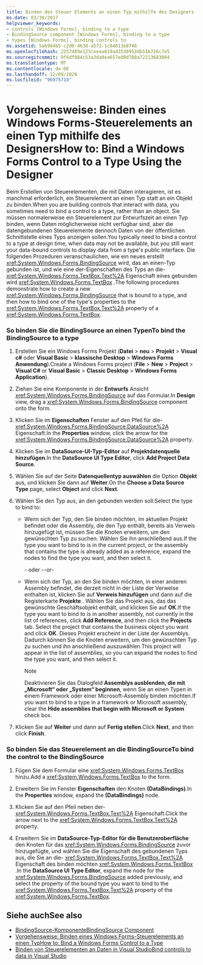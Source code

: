 ```yaml
---
title: Binden des Steuer Elements an einen Typ mithilfe des Designers
ms.date: 03/30/2017
helpviewer_keywords:
- controls [Windows Forms], binding to a type
- BindingSource component [Windows Forms], binding to a type
- types [Windows Forms], binding controls to
ms.assetid: 5ab984b5-c2d0-4638-a572-1c84013e8746
ms.openlocfilehash: 2257489e123ceeea819ad3538952db51b726c7e5
ms.sourcegitcommit: 9f6df084c53a3da0ea657ed0d708a72213683084
ms.translationtype: MT
ms.contentlocale: de-DE
ms.lasthandoff: 12/09/2020
ms.locfileid: "96975718"
---
```

# <a name="how-to-bind-a-windows-forms-control-to-a-type-using-the-designer"></a><span data-ttu-id="01d27-102">Vorgehensweise: Binden eines Windows Forms-Steuerelements an einen Typ mithilfe des Designers</span><span class="sxs-lookup"><span data-stu-id="01d27-102">How to: Bind a Windows Forms Control to a Type Using the Designer</span></span>

<span data-ttu-id="01d27-103">Beim Erstellen von Steuerelementen, die mit Daten interagieren, ist es manchmal erforderlich, ein Steuerelement an einen Typ statt an ein Objekt zu binden.</span><span class="sxs-lookup"><span data-stu-id="01d27-103">When you are building controls that interact with data, you sometimes need to bind a control to a type, rather than an object.</span></span> <span data-ttu-id="01d27-104">Sie müssen normalerweise ein Steuerelement zur Entwurfszeit an einen Typ binden, wenn Daten möglicherweise nicht verfügbar sind, aber die datengebundenen Steuerelemente dennoch Daten von der öffentlichen Schnittstelle eines Typs anzeigen sollen.</span><span class="sxs-lookup"><span data-stu-id="01d27-104">You typically need to bind a control to a type at design time, when data may not be available, but you still want your data-bound controls to display data from a type's public interface.</span></span> <span data-ttu-id="01d27-105">Die folgenden Prozeduren veranschaulichen, wie ein neues erstellt <xref:System.Windows.Forms.BindingSource> wird, das an einen-Typ gebunden ist, und wie eine der-Eigenschaften des Typs an die- <xref:System.Windows.Forms.TextBox.Text%2A> Eigenschaft eines gebunden wird <xref:System.Windows.Forms.TextBox> .</span><span class="sxs-lookup"><span data-stu-id="01d27-105">The following procedures demonstrate how to create a new <xref:System.Windows.Forms.BindingSource> that is bound to a type, and then how to bind one of the type's properties to the <xref:System.Windows.Forms.TextBox.Text%2A> property of a <xref:System.Windows.Forms.TextBox>.</span></span>

### <a name="to-bind-the-bindingsource-to-a-type"></a><span data-ttu-id="01d27-106">So binden Sie die BindingSource an einen Typen</span><span class="sxs-lookup"><span data-stu-id="01d27-106">To bind the BindingSource to a type</span></span>

1. <span data-ttu-id="01d27-107">Erstellen Sie ein Windows Forms Projekt (**Datei**  >  **neu**  >  **Projekt**  >  **Visual c#** oder **Visual Basic**  >  **klassische Desktop**  >  **Windows Forms Anwendung**).</span><span class="sxs-lookup"><span data-stu-id="01d27-107">Create a Windows Forms project (**File** > **New** > **Project** > **Visual C#** or **Visual Basic** > **Classic Desktop** > **Windows Forms Application**).</span></span>

2. <span data-ttu-id="01d27-108">Ziehen Sie eine Komponente in der **Entwurfs** Ansicht <xref:System.Windows.Forms.BindingSource> auf das Formular.</span><span class="sxs-lookup"><span data-stu-id="01d27-108">In **Design** view, drag a <xref:System.Windows.Forms.BindingSource> component onto the form.</span></span>

3. <span data-ttu-id="01d27-109">Klicken Sie im **Eigenschaften** Fenster auf den Pfeil für die- <xref:System.Windows.Forms.BindingSource.DataSource%2A> Eigenschaft.</span><span class="sxs-lookup"><span data-stu-id="01d27-109">In the **Properties** window, click the arrow for the <xref:System.Windows.Forms.BindingSource.DataSource%2A> property.</span></span>

4. <span data-ttu-id="01d27-110">Klicken Sie im **DataSource-UI-Typ-Editor** auf **Projektdatenquelle hinzufügen**.</span><span class="sxs-lookup"><span data-stu-id="01d27-110">In the **DataSource UI Type Editor**, click **Add Project Data Source**.</span></span>

5. <span data-ttu-id="01d27-111">Wählen Sie auf der Seite **Datenquellentyp auswählen** die Option **Objekt** aus, und klicken Sie dann auf **Weiter**.</span><span class="sxs-lookup"><span data-stu-id="01d27-111">On the **Choose a Data Source Type** page, select **Object** and click **Next**.</span></span>

6. <span data-ttu-id="01d27-112">Wählen Sie den Typ aus, an den gebunden werden soll:</span><span class="sxs-lookup"><span data-stu-id="01d27-112">Select the type to bind to:</span></span>

    - <span data-ttu-id="01d27-113">Wenn sich der Typ, den Sie binden möchten, im aktuellen Projekt befindet oder die Assembly, die den Typ enthält, bereits als Verweis hinzugefügt ist, müssen Sie die Knoten erweitern, um den gewünschten Typ zu suchen. Wählen Sie ihn anschließend aus.</span><span class="sxs-lookup"><span data-stu-id="01d27-113">If the type you want to bind to is in the current project, or the assembly that contains the type is already added as a reference, expand the nodes to find the type you want, and then select it.</span></span>

      <span data-ttu-id="01d27-114">\- oder -</span><span class="sxs-lookup"><span data-stu-id="01d27-114">\-or-</span></span>

    - <span data-ttu-id="01d27-115">Wenn sich der Typ, an den Sie binden möchten, in einer anderen Assembly befindet, die derzeit nicht in der Liste der Verweise enthalten ist, klicken Sie auf **Verweis hinzufügen** und dann auf die Registerkarte **Projekte** . Wählen Sie das Projekt aus, das das gewünschte Geschäftsobjekt enthält, und klicken Sie auf **OK**.</span><span class="sxs-lookup"><span data-stu-id="01d27-115">If the type you want to bind to is in another assembly, not currently in the list of references, click **Add Reference**, and then click the **Projects** tab. Select the project that contains the business object you want and click **OK**.</span></span> <span data-ttu-id="01d27-116">Dieses Projekt erscheint in der Liste der Assemblys. Dadurch können Sie die Knoten erweitern, um den gewünschten Typ zu suchen und ihn anschließend auszuwählen.</span><span class="sxs-lookup"><span data-stu-id="01d27-116">This project will appear in the list of assemblies, so you can expand the nodes to find the type you want, and then select it.</span></span>

      > [!NOTE]
      > <span data-ttu-id="01d27-117">Deaktivieren Sie das Dialogfeld **Assemblys ausblenden, die mit „Microsoft“ oder „System“ beginnen**, wenn Sie an einen Typen in einem Framework oder einer Microsoft-Assembly binden möchten.</span><span class="sxs-lookup"><span data-stu-id="01d27-117">If you want to bind to a type in a framework or Microsoft assembly, clear the **Hide assemblies that begin with Microsoft or System** check box.</span></span>

7. <span data-ttu-id="01d27-118">Klicken Sie auf **Weiter** und dann auf **Fertig stellen**.</span><span class="sxs-lookup"><span data-stu-id="01d27-118">Click **Next**, and then click **Finish**.</span></span>

### <a name="to-bind-the-control-to-the-bindingsource"></a><span data-ttu-id="01d27-119">So binden Sie das Steuerelement an die BindingSource</span><span class="sxs-lookup"><span data-stu-id="01d27-119">To bind the control to the BindingSource</span></span>

1. <span data-ttu-id="01d27-120">Fügen Sie dem Formular eine <xref:System.Windows.Forms.TextBox> hinzu.</span><span class="sxs-lookup"><span data-stu-id="01d27-120">Add a <xref:System.Windows.Forms.TextBox> to the form.</span></span>

2. <span data-ttu-id="01d27-121">Erweitern Sie im Fenster **Eigenschaften** den Knoten **(DataBindings)**.</span><span class="sxs-lookup"><span data-stu-id="01d27-121">In the **Properties** window, expand the **(DataBindings)** node.</span></span>

3. <span data-ttu-id="01d27-122">Klicken Sie auf den Pfeil neben der- <xref:System.Windows.Forms.TextBox.Text%2A> Eigenschaft.</span><span class="sxs-lookup"><span data-stu-id="01d27-122">Click the arrow next to the <xref:System.Windows.Forms.TextBox.Text%2A> property.</span></span>

4. <span data-ttu-id="01d27-123">Erweitern Sie im **DataSource-Typ-Editor für die Benutzeroberfläche** den Knoten für das <xref:System.Windows.Forms.BindingSource> zuvor hinzugefügte, und wählen Sie die Eigenschaft des gebundenen Typs aus, die Sie an die- <xref:System.Windows.Forms.TextBox.Text%2A> Eigenschaft des binden möchten <xref:System.Windows.Forms.TextBox> .</span><span class="sxs-lookup"><span data-stu-id="01d27-123">In the **DataSource UI Type Editor**, expand the node for the <xref:System.Windows.Forms.BindingSource> added previously, and select the property of the bound type you want to bind to the <xref:System.Windows.Forms.TextBox.Text%2A> property of the <xref:System.Windows.Forms.TextBox>.</span></span>

## <a name="see-also"></a><span data-ttu-id="01d27-124">Siehe auch</span><span class="sxs-lookup"><span data-stu-id="01d27-124">See also</span></span>

- [<span data-ttu-id="01d27-125">BindingSource-Komponente</span><span class="sxs-lookup"><span data-stu-id="01d27-125">BindingSource Component</span></span>](bindingsource-component.md)
- [<span data-ttu-id="01d27-126">Vorgehensweise: Binden eines Windows Forms-Steuerelements an einen Typ</span><span class="sxs-lookup"><span data-stu-id="01d27-126">How to: Bind a Windows Forms Control to a Type</span></span>](how-to-bind-a-windows-forms-control-to-a-type.md)
- [<span data-ttu-id="01d27-127">Binden von Steuerelementen an Daten in Visual Studio</span><span class="sxs-lookup"><span data-stu-id="01d27-127">Bind controls to data in Visual Studio</span></span>](/visualstudio/data-tools/bind-controls-to-data-in-visual-studio)
